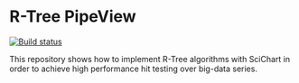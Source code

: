 # R-Tree PipeView

[![Build status](https://ci.appveyor.com/api/projects/status/5j1apl4gp0v5q328?svg=true)](https://ci.appveyor.com/project/jairov4/pipeview)

This repository shows how to implement R-Tree algorithms with SciChart in order to achieve high performance hit testing over big-data series.
